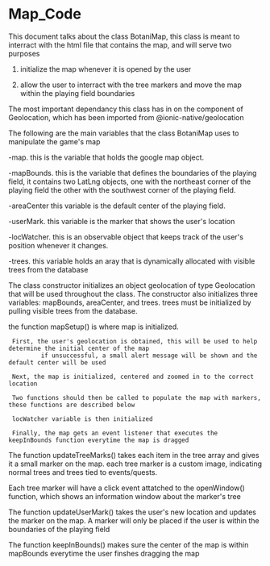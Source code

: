 # Map_Code
This document talks about the class BotaniMap, this class is meant to interract with the html file that contains the map, and will serve two purposes
 
 1. initialize the map whenever it is opened by the user
 
 2. allow the user to interract with the tree markers and move the map within the playing field boundaries
 
The most important dependancy this class has in on the component of Geolocation, which has been imported from @ionic-native/geolocation

The following are the main variables that the class BotaniMap uses to manipulate the game's map

   -map.        this is the variable that holds the google map object.
   
   -mapBounds.  this is the variable that defines the boundaries of the playing field,
                  it contains two LatLng objects, one with the northeast corner of the playing field
                  the other with the southwest corner of the playing field.
                  
   -areaCenter  this variable is the default center of the playing field.
   
   -userMark.   this variable is the marker that shows the user's location
   
   -locWatcher. this is an observable object that keeps track of the user's position whenever it changes.
   
   -trees.      this variable holds an aray that is dynamically allocated with visible trees from the database
   
The class constructor initializes an object geolocation of type Geolocation that will be used throughout the class. The constructor also initializes three variables: mapBounds, areaCenter, and trees. trees must be initialized by pulling visible trees from the database.

the function mapSetup() is where map is initialized. 

     First, the user's geolocation is obtained, this will be used to help determine the initial center of the map
             if unsuccessful, a small alert message will be shown and the default center will be used
             
     Next, the map is initialized, centered and zoomed in to the correct location
     
     Two functions should then be called to populate the map with markers, these functions are described below
     
     locWatcher variable is then initialized
     
     Finally, the map gets an event listener that executes the keepInBounds function everytime the map is dragged

The function updateTreeMarks() takes each item in the tree array and gives it a small marker on the map. each tree marker is a custom image, indicating normal trees and trees tied to events/quests. 

Each tree marker will have a click event attatched to the openWindow() function, which shows an information window about the marker's tree

The function updateUserMark() takes the user's new location and updates the marker on the map. A marker will only be placed if the user is within the boundaries of the playing field

The function keepInBounds() makes sure the center of the map is within mapBounds everytime the user finshes dragging the map
   

